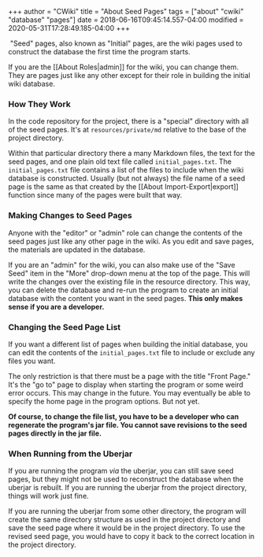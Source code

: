 +++
author = "CWiki"
title = "About Seed Pages"
tags = ["about" "cwiki" "database" "pages"]
date = 2018-06-16T09:45:14.557-04:00
modified = 2020-05-31T17:28:49.185-04:00
+++

​
"Seed" pages, also known as "Initial" pages, are the wiki pages used to construct the database the first time the program starts.

If you are the [[About Roles|admin]] for the wiki, you can change them. They are pages just like any other except for their role in building the initial wiki database.

### How They Work ###

In the code repository for the project, there is a "special" directory with all of the seed pages. It's at `resources/private/md` relative to the base of the project directory.

Within that particular directory there a many Markdown files, the text for the seed pages, and one plain old text file called `initial_pages.txt`. The `initial_pages.txt` file contains a list of the files to include when the wiki database is constructed. Usually (but not always) the file name of a seed page is the same as that created by the [[About Import-Export|export]] function since many of the pages were built that way.

### Making Changes to Seed Pages ###

Anyone with the "editor" or "admin" role can change the contents of the seed pages just like any other page in the wiki. As you edit and save pages, the materials are updated in the database.

If you are an "admin" for the wiki, you can also make use of the "Save Seed" item in the "More" drop-down menu at the top of the page. This will write the changes over the existing file in the resource directory. This way, you can delete the database and re-run the program to create an initial database with the content you want in the seed pages. **This only makes sense if you are a developer.**

### Changing the Seed Page List ###

If you want a different list of pages when building the initial database, you can edit the contents of the `initial_pages.txt` file to include or exclude any files you want.

The only restriction is that there must be a page with the title "Front Page." It's the "go to"​ page to display when starting the program or some weird error occurs. This may change in the future. You may eventually be able to specify the home page in the program options. But not yet.

**Of course,​ to change the file list, you have to be a developer who can regenerate the program's jar file. You cannot save revisions to the seed pages directly in the jar file.**

### When Running from the Uberjar ###

If you are running the program _via_ the uberjar, you can still save seed pages, but they might not be used to reconstruct the database when the uberjar is rebuilt. If you are running the uberjar from the project directory, things will work just fine. 

If you are running the uberjar from some other directory, the program will create the same directory structure as used in the project directory and save the seed page where it would be in the project directory. To use the revised seed page, you would have to copy it back to the correct location in the project directory.